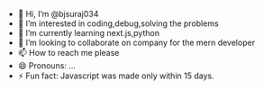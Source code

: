 - 👋 Hi, I’m @bjsuraj034
- 👀 I’m interested in coding,debug,solving the problems
- 🌱 I’m currently learning next.js,python
- 💞️ I’m looking to collaborate on company for the mern developer
- 📫 How to reach me please 
- 😄 Pronouns: ...
- ⚡ Fun fact: Javascript was made only within 15 days.

<!---
bjsuraj034/bjsuraj034 is a ✨ special ✨ repository because its `README.md` (this file) appears on your GitHub profile.
You can click the Preview link to take a look at your changes.
--->
